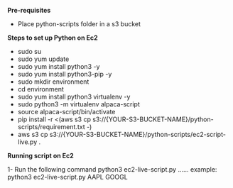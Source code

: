 **Pre-requisites**
- Place python-scripts folder in a s3 bucket

**Steps to set up Python on Ec2**

- sudo su
- sudo yum update 
- sudo yum install python3 -y
- sudo yum install python3-pip -y
- sudo mkdir environment
- cd environment
- sudo yum install python3 virtualenv -y
- sudo python3 -m virtualenv alpaca-script
- source alpaca-script/bin/activate
- pip install -r <(aws s3 cp s3://{YOUR-S3-BUCKET-NAME}/python-scripts/requirement.txt -)
- aws s3 cp s3://{YOUR-S3-BUCKET-NAME}/python-scripts/ec2-script-live.py .

**Running script on Ec2**

1- Run the following command python3 ec2-live-script.py <arg1> <arg2>......<arg n>
    example: python3 ec2-live-script.py AAPL GOOGL

